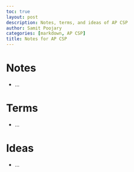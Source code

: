 ```yaml
---
toc: true
layout: post
description: Notes, terms, and ideas of AP CSP
author: Samit Poojary
categories: [markdown, AP CSP]
title: Notes for AP CSP
---
```


# Notes

- ...


# Terms

- ...


# Ideas 

- ...